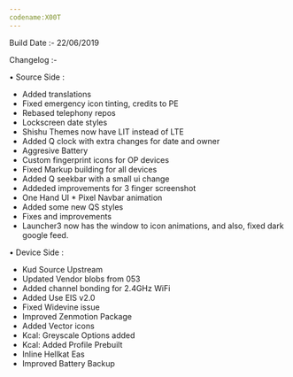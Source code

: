 ```yaml
---                                                                                            
codename:X00T                                                                                  
---
```

Build Date :- 22/06/2019

Changelog :-

• Source Side :
- Added translations 
- Fixed emergency icon tinting, credits to PE 
- Rebased telephony repos 
- Lockscreen date styles 
- Shishu Themes now have LIT instead of LTE 
- Added Q clock with extra changes for date and owner 
- Aggresive Battery 
- Custom fingerprint icons for OP devices 
- Fixed Markup building for all devices 
- Added Q seekbar with a small ui change 
- Addeded improvements for 3 finger screenshot  
- One Hand UI * Pixel Navbar animation  
- Added some new QS styles 
- Fixes and improvements
- Launcher3 now has the window to icon animations, and also, fixed dark google feed.

• Device Side :
- Kud Source Upstream
- Updated Vendor blobs from 053
- Added channel bonding for 2.4GHz WiFi
- Added Use EIS v2.0
- Fixed Widevine issue
- Improved Zenmotion Package
- Added Vector icons
- Kcal: Greyscale Options added
- Kcal: Added Profile Prebuilt
- Inline Hellkat Eas
- Improved Battery Backup
